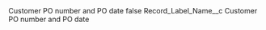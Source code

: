 <?xml version="1.0" encoding="UTF-8"?>
<CustomMetadata xmlns="http://soap.sforce.com/2006/04/metadata" xmlns:xsi="http://www.w3.org/2001/XMLSchema-instance" xmlns:xsd="http://www.w3.org/2001/XMLSchema">
    <label>Customer PO number and PO date</label>
    <protected>false</protected>
    <values>
        <field>Record_Label_Name__c</field>
        <value xsi:type="xsd:string">Customer PO number and PO date</value>
    </values>
</CustomMetadata>
